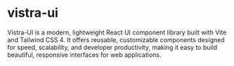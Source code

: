 # vistra-ui
Vistra-UI is a modern, lightweight React UI component library built with Vite and Tailwind CSS 4. It offers reusable, customizable components designed for speed, scalability, and developer productivity, making it easy to build beautiful, responsive interfaces for web applications.
